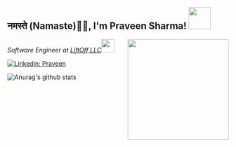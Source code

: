 <h2>नमस्ते (Namaste)🙏🏻, I'm Praveen Sharma! <img src="https://media.giphy.com/media/12oufCB0MyZ1Go/giphy.gif" width="50"></h2>
<img align='right' src="https://media.giphy.com/media/M9gbBd9nbDrOTu1Mqx/giphy.gif" width="230">
<p><em>Software Engineer at <a href="https://www.liftoffllc.com">LiftOff LLC</a><img src="https://media.giphy.com/media/WUlplcMpOCEmTGBtBW/giphy.gif" width="30"> 
</em></p>


[![Linkedin: Praveen](https://img.shields.io/badge/-Praveen-blue?style=flat-square&logo=Linkedin&logoColor=white&link=https://www.linkedin.com/in/praveen0/)](https://www.linkedin.com/in/praveen0/)



![Anurag's github stats](https://github-readme-stats.vercel.app/api?username=Praveen-Sharma00&show_icons=true)
